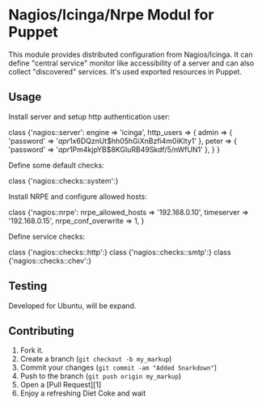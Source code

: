Nagios/Icinga/Nrpe Modul for Puppet
===================================

This module provides distributed configuration from Nagios/Icinga. It can define
"central service" monitor like accessibility of a server and can also collect
"discovered" services. It's used exported resources in Puppet.

Usage
-----


Install server and setup http authentication user:

class {'nagios::server':
          engine     => 'icinga',
          http_users => {
                          admin => { 'password' => '$apr1$x6DQznUt$hh05hGiXnBzfi4m0iKlty1' },
                          peter => { 'password' => '$apr1$Pm4kjpYB$8KGIuRB49Skdf/5/nWfUN1' },
          }
}

Define some default checks:

class {'nagios::checks::system':}

Install NRPE and configure allowed hosts:

class {'nagios::nrpe':
          nrpe_allowed_hosts  => '192.168.0.10',
          timeserver          => '192.168.0.15',
          nrpe_conf_overwrite => 1,
}

Define service checks:

class {'nagios::checks::http':}
class {'nagios::checks::smtp':}
class {'nagios::checks::chev':}


Testing
-------

Developed for Ubuntu, will be expand. 


Contributing
------------

1. Fork it.
2. Create a branch (`git checkout -b my_markup`)
3. Commit your changes (`git commit -am "Added Snarkdown"`)
4. Push to the branch (`git push origin my_markup`)
5. Open a [Pull Request][1]
6. Enjoy a refreshing Diet Coke and wait


